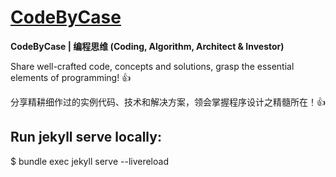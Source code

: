# [CodeByCase](https://github.com/codebycase/codebycase.github.io)

**CodeByCase \| 编程思维 (Coding, Algorithm, Architect & Investor)**

Share well-crafted code, concepts and solutions, grasp the essential elements of programming! :thumbsup:

分享精耕细作过的实例代码、技术和解决方案，领会掌握程序设计之精髓所在！:thumbsup:

## Run jekyll serve locally:
 
$ bundle exec jekyll serve --livereload
